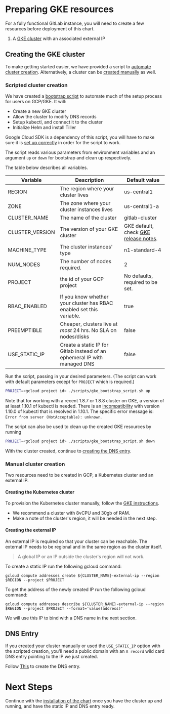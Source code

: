 # Preparing GKE resources

For a fully functional GitLab instance, you will need to create a few resources before deployment of this chart.

1. A [GKE cluster](#creating-the-gke-cluster) with an associated external IP

## Creating the GKE cluster

To make getting started easier, we have provided a script to [automate cluster creation](#scripted-cluster-creation-on-gke). Alternatively, a cluster can be [created manually](#manual-cluster-creation) as well.

### Scripted cluster creation

We have created a [bootstrap script](../../scripts/gke_bootstrap_script.sh) to automate much of the setup process for users on GCP/GKE. It will:
* Create a new GKE cluster
* Allow the cluster to modify DNS records
* Setup kubectl, and connect it to the cluster
* Initialize Helm and install Tiller

Google Cloud SDK is a dependency of this script, you will have to make sure it is [set up correctly](../helm/README.md#connect-to-the-cluster) in order for the script to work.

The script reads various parameters from environment variables and an argument `up` or `down` for bootstrap and clean up respectively.

The table below describes all variables.

| Variable        | Description                                                                 | Default value                    |
|-----------------|-----------------------------------------------------------------------------|----------------------------------|
| REGION          | The region where your cluster lives                                         | us-central1                      |
| ZONE            | The zone where your cluster instances lives                                 | us-central1-a                     |
| CLUSTER_NAME    | The name of the cluster                                                     | gitlab-cluster                   |
| CLUSTER_VERSION | The version of your GKE cluster                                             | GKE default, check [GKE release notes][]. |
| MACHINE_TYPE    | The cluster instances' type                                                 | n1-standard-4                    |
| NUM_NODES       | The number of nodes required.                                               | 2                                |
| PROJECT         | the id of your GCP project                                                  | No defaults, required to be set. |
| RBAC_ENABLED    | If you know whether your cluster has RBAC enabled set this variable.        | true                             |
| PREEMPTIBLE     | Cheaper, clusters live at *most* 24 hrs. No SLA on nodes/disks              | false                            |
| USE_STATIC_IP   | Create a static IP for Gitlab instead of an ephemeral IP with managed DNS   | false                            |

[GKE release notes]: https://cloud.google.com/kubernetes-engine/release-notes

Run the script, passing in your desired parameters. (The script can work with default parameters except for `PROJECT` which is required.)

```bash
PROJECT=<gcloud project id> ./scripts/gke_bootstrap_script.sh up
```

Note that for working with a recent 1.8.7 or 1.8.8 cluster on GKE, a version of at least
1.10.1 of kubectl is needed. There is an
[incompatibility](https://github.com/kubernetes/kubectl/issues/385) with version
1.10.0 of kubectl that is resolved in 1.10.1. The specific error message is:
`Error from server (NotAcceptable): unknown`.

The script can also be used to clean up the created GKE resources by running

```bash
PROJECT=<gcloud project id> ./scripts/gke_bootstrap_script.sh down
```

With the cluster created, continue to [creating the DNS entry](#dns-entry).

### Manual cluster creation

Two resources need to be created in GCP, a Kubernetes cluster and an external IP.

#### Creating the Kubernetes cluster

To provision the Kubernetes cluster manually, follow the [GKE instructions](https://cloud.google.com/kubernetes-engine/docs/how-to/creating-a-container-cluster).

* We recommend a cluster with 8vCPU and 30gb of RAM.
* Make a note of the cluster's region, it will be needed in the next step.

#### Creating the external IP

An external IP is required so that your cluster can be reachable. The external IP needs to be regional and in the same region as the cluster itself.

> A global IP or an IP outside the cluster's region will not work.

To create a static IP run the following gcloud command:

`gcloud compute addresses create ${CLUSTER_NAME}-external-ip --region $REGION --project $PROJECT`

To get the address of the newly created IP run the following gcloud command:

`gcloud compute addresses describe ${CLUSTER_NAME}-external-ip --region $REGION --project $PROJECT --format='value(address)'`

We will use this IP to bind with a DNS name in the next section.

## DNS Entry

If you created your cluster manually or used the `USE_STATIC_IP` option with the scripted creation,
you'll need a public domain with an `A record` wild card DNS entry pointing to the IP we just created.

Follow [This](https://cloud.google.com/dns/quickstart) to create the DNS entry.

# Next Steps

Continue with the [installation of the chart](../installation/README.md) once you have the cluster up and running, and have the static IP and DNS entry ready.
